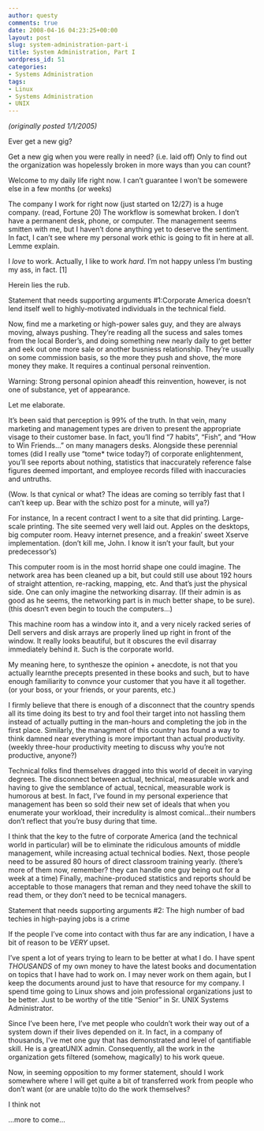 ```yaml
---
author: questy
comments: true
date: 2008-04-16 04:23:25+00:00
layout: post
slug: system-administration-part-i
title: System Administration, Part I
wordpress_id: 51
categories:
- Systems Administration
tags:
- Linux
- Systems Administration
- UNIX
---
```




_(originally posted 1/1/2005)_

Ever get a new gig?

Get a new gig when you were really in need? (i.e. laid off) Only to find out the organization was hopelessly broken in more ways than you can count?

Welcome to my daily life right now. I can’t guarantee I won’t be somewere else in a few months (or weeks)

The company I work for right now (just started on 12/27) is a huge company. (read, Fortune 20) The workflow is somewhat broken. I don’t have a permanent desk, phone, or computer. The management seems smitten with me, but I haven’t done anything yet to deserve the sentiment. In fact, I can’t see where my personal work ethic is going to fit in here at all. Lemme explain.

I *love* to work. Actually, I like to work *hard*. I’m not happy unless I’m busting my ass, in fact. [1]

Herein lies the rub.

Statement that needs supporting arguments #1:Corporate America doesn’t lend itself well to highly-motivated individuals in the technical field.

Now, find me a marketing or high-power sales guy, and they are always moving, always pushing. They’re reading all the sucess and sales tomes from the local Border’s, and doing something new nearly daily to get better and eek out one more sale or another busniess relationship. They’re usually on some commission basis, so the more they push and shove, the more money they make. It requires a continual personal reinvention.

Warning: Strong personal opinion aheadf this reinvention, however, is not one of substance, yet of appearance.

Let me elaborate.

It’s been said that perception is 99% of the truth. In that vein, many marketing and management types are driven to present the appropriate visage to their customer base. In fact, you’ll find “7 habits”, “Fish”, and “How to Win Friends…” on many managers desks. Alongside these perennial tomes (did I really use “tome* twice today?) of corporate enlightenment, you’ll see reports about nothing, statistics that inaccurately reference false figures deemed important, and employee records filled with inaccuracies and untruths.

(Wow. Is that cynical or what? The ideas are coming so terribly fast that I can’t keep up. Bear with the schizo post for a minute, will ya?)

For instance, In a recent contract I went to a site that did printing. Large-scale printing. The site seemed very well laid out. Apples on the desktops, big computer room. Heavy internet presence, and a freakin’ sweet Xserve implementation. (don’t kill me, John. I know it isn’t your fault, but your predecessor’s)

This computer room is in the most horrid shape one could imagine. The network area has been cleaned up a bit, but could still use about 192 hours of straight attention, re-racking, mapping, etc. And that’s just the physical side. One can only imagine the networking disarray. (If their admin is as good as he seems, the networking part is in much better shape, to be sure). (this doesn’t even begin to touch the computers…)

This machine room has a window into it, and a very nicely racked series of Dell servers and disk arrays are properly lined up right in front of the window. It really looks beautiful, but it obscures the evil disarray immediately behind it. Such is the corporate world.

My meaning here, to synthesze the opinion + anecdote, is not that you actually learnthe precepts presented in these books and such, but to have enough familiarity to convnce your customer that you have it all together. (or your boss, or your friends, or your parents, etc.)

I firmly believe that there is enough of a disconnect that the country spends all its time doing its best to try and fool their target into not hassling them instead of actually putting in the man-hours and completing the job in the first place. Similarly, the managment of this country has found a way to think damned near everything is more important than actual productivity. (weekly three-hour productivity meeting to discuss why you’re not productive, anyone?)

Technical folks find themselves dragged into this world of deceit in varying degrees. The disconnect between actual, technical, measurable work and having to give the semblance of actual, tecnical, measurable work is humorous at best. In fact, I’ve found in my personal experience that management has been so sold their new set of ideals that when you enumerate your workload, their incredulity is almost comical…their numbers don’t reflect that you’re busy during that time.

I think that the key to the futre of corporate America (and the technical world in particular) will be to eliminate the ridiculous amounts of middle management, while increasing actual technical bodies. Next, those people need to be assured 80 hours of direct classroom training yearly. (there’s more of them now, remember? they can handle one guy being out for a week at a time) Finally, machine-produced statistics and reports should be acceptable to those managers that reman and they need tohave the skill to read them, or they don’t need to be tecnical managers.

Statement that needs supporting arguments #2: The high number of bad techies in high-paying jobs is a crime

If the people I’ve come into contact with thus far are any indication, I have a bit of reason to be *VERY* upset.

I’ve spent a lot of years trying to learn to be better at what I do. I have spent *THOUSANDS* of my own money to have the latest books and documentation on topics that I have had to work on. I may never work on them again, but I keep the documents around just to have that resource for my company. I spend time going to Linux shows and join professional organizations just to be better. Just to be worthy of the title “Senior” in Sr. UNIX Systems Administrator.

Since I’ve been here, I’ve met people who couldn’t work their way out of a system down if their lives depended on it. In fact, in a company of thousands, I’ve met one guy that has demonstrated and level of qantifiable skill. He is a greatUNIX admin. Consequently, all the work in the organization gets filtered (somehow, magically) to his work queue.

Now, in seeming opposition to my former statement, should I work somewhere where I will get quite a bit of transferred work from people who don’t want (or are unable to)to do the work themselves?

I think not

…more to come…


